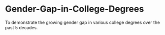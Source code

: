 # Gender-Gap-in-College-Degrees
To demonstrate the growing gender gap in various college degrees over the past 5 decades.
